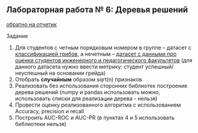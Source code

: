 ## Лабораторная работа № 6: Деревья решений 

[обратно на отчетик](https://github.com/avolidaga/ITMO/tree/main/3-course/Artificial%20Intelligence%20Systems)


Задание

1. Для студентов с четным порядковым номером в группе – датасет с [классификацией грибов](https://archive.ics.uci.edu/ml/datasets/Mushroom), а нечетным – [датасет с данными про оценки студентов инженерного и педагогического факультетов](https://archive.ics.uci.edu/dataset/856/higher+education+students+performance+evaluation) (для данного датасета нужно ввести метрику: студент успешный/неуспешный на основании грейда)
2. Отобрать **случайным** образом sqrt(n) признаков
3. Реализовать без использования сторонних библиотек построение дерева решений (numpy и pandas использовать можно, использовать списки для реализации  дерева - нельзя)
4. Провести оценку реализованного алгоритма с использованием Accuracy, precision и recall
5. Построить AUC-ROC и AUC-PR (в пунктах 4 и 5 использовать библиотеки нельзя)

